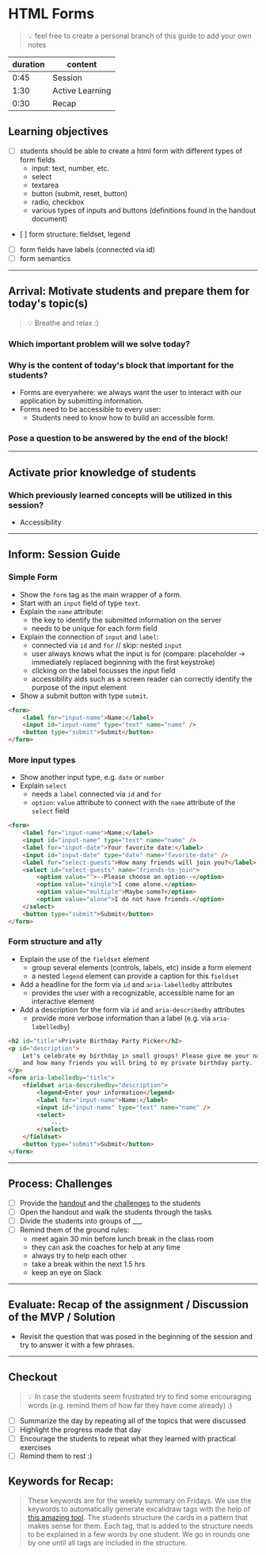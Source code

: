 # HTML Forms

> 💡 feel free to create a personal branch of this guide to add your own notes

| duration | content         |
| -------- | --------------- |
| 0:45     | Session         |
| 1:30     | Active Learning |
| 0:30     | Recap           |

## Learning objectives

- [ ] students should be able to create a html form with different types of form fields
  - input: text, number, etc.
  - select
  - textarea
  - button (submit, reset, button)
  - radio, checkbox
  - various types of inputs and buttons (definitions found in the handout document)
- [ ] form structure: fieldset, legend
- [ ] form fields have labels (connected via id)
- [ ] form semantics

---

## Arrival: Motivate students and prepare them for today's topic(s)

> 💡 Breathe and relax :)

### Which important problem will we solve today?

### Why is the content of today's block that important for the students?

- Forms are everywhere: we always want the user to interact with our application by submitting
  information.
- Forms need to be accessible to every user:
  - Students need to know how to build an accessible form.

### Pose a question to be answered by the end of the block!

---

## Activate prior knowledge of students

### Which previously learned concepts will be utilized in this session?

- Accessibility

---

## Inform: Session Guide

### Simple Form

- Show the `form` tag as the main wrapper of a form.
- Start with an `input` field of type `text`.
- Explain the `name` attribute:
  - the key to identify the submitted information on the server
  - needs to be unique for each form field
- Explain the connection of `input` and `label`:
  - connected via `id` and `for` // skip: nested `input`
  - user always knows what the input is for (compare: placeholder -> immediately replaced beginning
    with the first keystroke)
  - clicking on the label focusses the input field
  - accessibility aids such as a screen reader can correctly identify the purpose of the input
    element
- Show a submit button with type `submit`.

```html
<form>
	<label for="input-name">Name:</label>
	<input id="input-name" type="text" name="name" />
	<button type="submit">Submit</button>
</form>
```

### More input types

- Show another input type, e.g. `date` or `number`
- Explain `select`
  - needs a `label` connected via `id` and `for`
  - `option`: `value` attribute to connect with the `name` attribute of the `select` field

```html
<form>
	<label for="input-name">Name:</label>
	<input id="input-name" type="text" name="name" />
	<label for="input-date">Your favorite date:</label>
	<input id="input-date" type="date" name="favorite-date" />
	<label for="select-guests">How many friends will join you?</label>
	<select id="select-guests" name="friends-to-join">
		<option value="">--Please choose an option--</option>
		<option value="single">I come alone.</option>
		<option value="multiple">Maybe some?</option>
		<option value="alone">I do not have friends.</option>
	</select>
	<button type="submit">Submit</button>
</form>
```

### Form structure and a11y

- Explain the use of the `fieldset` element
  - group several elements (controls, labels, etc) inside a form element
  - a nested `legend` element can provide a caption for this `fieldset`
- Add a headline for the form via `id` and `aria-labelledby` attributes
  - provides the user with a recognizable, accessible name for an interactive element
- Add a description for the form via `id` and `aria-describedby` attributes
  - provide more verbose information than a label (e.g. via `aria-labelledby`)

```html
<h2 id="title">Private Birthday Party Picker</h2>
<p id="description">
	Let's celebrate my birthday in small groups! Please give me your name, your preferred party date
	and how many friends you will bring to my private birthday party.
</p>
<form aria-labelledby="title">
	<fieldset aria-describedby="description">
		<legend>Enter your information</legend>
		<label for="input-name">Name:</label>
		<input id="input-name" type="text" name="name" />
		<select>
			...
		</select>
	</fieldset>
	<button type="submit">Submit</button>
</form>
```

---

## Process: Challenges

- [ ] Provide the [handout](html-forms.md) and the [challenges](challenges-html-forms.md) to the
      students
- [ ] Open the handout and walk the students through the tasks
- [ ] Divide the students into groups of \_\_\_
- [ ] Remind them of the ground rules:
  - meet again 30 min before lunch break in the class room
  - they can ask the coaches for help at any time
  - always try to help each other
  - take a break within the next 1.5 hrs
  - keep an eye on Slack

---

## Evaluate: Recap of the assignment / Discussion of the MVP / Solution

- Revisit the question that was posed in the beginning of the session and try to answer it with a
  few phrases.

---

## Checkout

> 💡 In case the students seem frustrated try to find some encouraging words (e.g. remind them of
> how far they have come already) :)

- [ ] Summarize the day by repeating all of the topics that were discussed
- [ ] Highlight the progress made that day
- [ ] Encourage the students to repeat what they learned with practical exercises
- [ ] Remind them to rest :)

## Keywords for Recap:

> These keywords are for the weekly summary on Fridays. We use the keywords to automatically
> generate excalidraw tags with the help of
> [this amazing tool](https://github.com/F-Kirchhoff/tag-cloud-generator). The students structure
> the cards in a pattern that makes sense for them. Each tag, that is added to the structure needs
> to be explained in a few words by one student. We go in rounds one by one until all tags are
> included in the structure.
